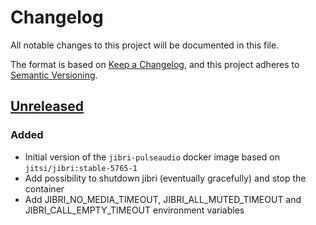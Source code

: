 # Changelog

All notable changes to this project will be documented in this file.

The format is based on [Keep a Changelog](https://keepachangelog.com/en/1.0.0/),
and this project adheres to [Semantic 
Versioning](https://semver.org/spec/v2.0.0.html).

## [Unreleased]

### Added

 - Initial version of the `jibri-pulseaudio` docker image based on
   `jitsi/jibri:stable-5765-1`
 - Add possibility to shutdown jibri (eventually gracefully) and stop the
   container
 - Add JIBRI_NO_MEDIA_TIMEOUT, JIBRI_ALL_MUTED_TIMEOUT and
   JIBRI_CALL_EMPTY_TIMEOUT environment variables

[Unreleased]: https://github.com/openfun/jibri-pulseaudio/compare/86a5427cd81d7f21d8f7fe74f64a4e2167e9a140...main
